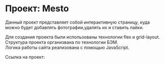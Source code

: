 # Проект: Mesto

Данный проект представляет собой интерактивную страницу, куда можно будет добавлять фотографии,удалять их и ставить лайки.

Для создания проекта были использованы технологии flex и grid-layout. Структура проекта организвана по технологии БЭМ.  
Логика работы сайта реализована с помощью JavaScript.

Ссылка на проект: 
